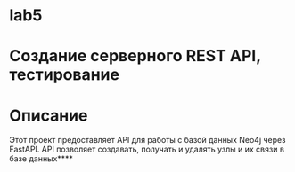 # lab5
# Создание серверного REST API, тестирование
# Описание 
  Этот проект предоставляет API для работы с базой данных Neo4j через FastAPI. API позволяет создавать, получать и удалять узлы и их связи в базе данных****
